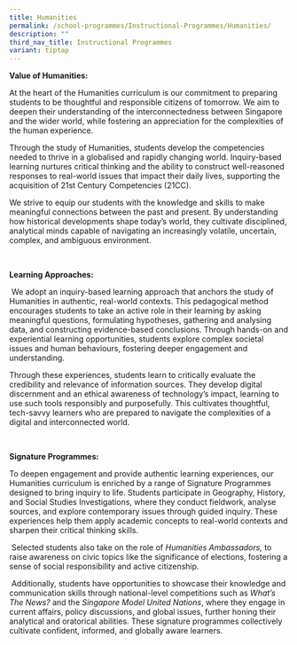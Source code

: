 ```yaml
---
title: Humanities
permalink: /school-programmes/Instructional-Programmes/Humanities/
description: ""
third_nav_title: Instructional Programmes
variant: tiptap
---
```

<p><strong>Value of Humanities:</strong>
</p>
<p>At the heart of the Humanities curriculum is our commitment to preparing
students to be thoughtful and responsible citizens of tomorrow. We aim
to deepen their understanding of the interconnectedness between Singapore
and the wider world, while fostering an appreciation for the complexities
of the human experience.</p>
<p>Through the study of Humanities, students develop the competencies needed
to thrive in a globalised and rapidly changing world. Inquiry-based learning
nurtures critical thinking and the ability to construct well-reasoned responses
to real-world issues that impact their daily lives, supporting the acquisition
of 21st Century Competencies (21CC).</p>
<p>We strive to equip our students with the knowledge and skills to make
meaningful connections between the past and present. By understanding how
historical developments shape today’s world, they cultivate disciplined,
analytical minds capable of navigating an increasingly volatile, uncertain,
complex, and ambiguous environment.</p>
<p>&nbsp;</p>
<p><strong>Learning Approaches:</strong>
</p>
<p>&nbsp;We adopt an inquiry-based learning approach that anchors the study
of Humanities in authentic, real-world contexts. This pedagogical method
encourages students to take an active role in their learning by asking
meaningful questions, formulating hypotheses, gathering and analysing data,
and constructing evidence-based conclusions. Through hands-on and experiential
learning opportunities, students explore complex societal issues and human
behaviours, fostering deeper engagement and understanding.</p>
<p>Through these experiences, students learn to critically evaluate the credibility
and relevance of information sources. They develop digital discernment
and an ethical awareness of technology’s impact, learning to use such tools
responsibly and purposefully. This cultivates thoughtful, tech-savvy learners
who are prepared to navigate the complexities of a digital and interconnected
world.</p>
<p>&nbsp;</p>
<p><strong>Signature Programmes:</strong>
</p>
<p>To deepen engagement and provide authentic learning experiences, our Humanities
curriculum is enriched by a range of Signature Programmes designed to bring
inquiry to life. Students participate in Geography, History, and Social
Studies Investigations, where they conduct fieldwork, analyse sources,
and explore contemporary issues through guided inquiry. These experiences
help them apply academic concepts to real-world contexts and sharpen their
critical thinking skills.</p>
<p>&nbsp;Selected students also take on the role of <em>Humanities Ambassadors,</em> to
raise awareness on civic topics like the significance of elections, fostering
a sense of social responsibility and active citizenship.</p>
<p>&nbsp;Additionally, students have opportunities to showcase their knowledge
and communication skills through national-level competitions such as <em>What’s The News?</em> and
the <em>Singapore Model United Nations</em>, where they engage in current
affairs, policy discussions, and global issues, further honing their analytical
and oratorical abilities. These signature programmes collectively cultivate
confident, informed, and globally aware learners.</p>
<p>&nbsp;</p>
<p></p>
<p>&nbsp;&nbsp;&nbsp;&nbsp;</p>
<p></p>
<p></p>